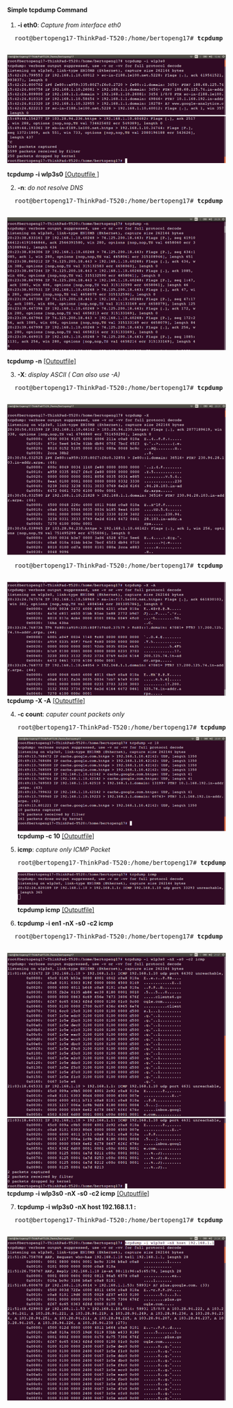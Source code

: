 
#### Simple tcpdump Command

1.  <b>-i eth0</b>: <i>Capture from interface eth0</i><br>

  <pre>
  root@bertopeng17-ThinkPad-T520:/home/bertopeng17# <b>tcpdump -i wlp3s0</b>
  </pre>


  ![alt tag](https://github.com/Telmat2015/TCPdump/blob/master/image/Screenshot%20from%202016-09-26%2015-46-22.png)
  ![alt tag](https://github.com/Telmat2015/TCPdump/blob/master/image/Screenshot%20from%202016-09-26%2015-50-08.png)

 <b>tcpdump -i wlp3s0</b> [[Outputfile ] ](https://github.com/Telmat2015/TCPdump/blob/master/outputfile/outputfile-i) 
 
 
2.  <b>-n</b>: <i>do not resolve DNS</i><br>
  <pre>
  root@bertopeng17-ThinkPad-T520:/home/bertopeng17# <b>tcpdump -n</b>
  </pre>
  ![alt tag](https://github.com/Telmat2015/TCPdump/blob/master/image/Screenshot%20from%202016-09-26%2020-28-29.png)
  
  <b>tcpdump -n</b> [[Outputfile] ](https://github.com/Telmat2015/TCPdump/blob/master/outputfile/outputfile-n) 



3.  <b>-X</b>: <i>display ASCII ( Can also use -A)</i><br>
  <pre>
  root@bertopeng17-ThinkPad-T520:/home/bertopeng17# <b>tcpdump -X</b>
  </pre>
  ![alt tag](https://github.com/Telmat2015/TCPdump/blob/master/image/Screenshot%20from%202016-09-26%2020-31-30.png)

  <pre>
  root@bertopeng17-ThinkPad-T520:/home/bertopeng17# <b>tcpdump -X -A</b>
  </pre>
  ![alt tag](https://github.com/Telmat2015/TCPdump/blob/master/image/Screenshot%20from%202016-09-26%2020-34-20.png)
  <b>tcpdump -X -A</b> [[Outputfile] ](https://github.com/Telmat2015/TCPdump/blob/master/outputfile/outputfile-X-A) 


4.  <b>-c count</b>: <i>caputer count packets only</i><br>
    <pre>
    root@bertopeng17-ThinkPad-T520:/home/bertopeng17# <b>tcpdump -c 10</b>
    </pre>
    ![alt tag](https://github.com/Telmat2015/TCPdump/blob/master/image/Screenshot%20from%202016-09-26%2020-49-34.png)
    <b>tcpdump -c 10</b> [[Outputfile] ](https://github.com/Telmat2015/TCPdump/blob/master/outputfile/outputfile-c) 

5.  <b>icmp</b>: <i>capture only ICMP Packet</i><br>
    <pre>
    root@bertopeng17-ThinkPad-T520:/home/bertopeng17# <b>tcpdump icmp</b>
    </pre>
    ![alt tag](https://github.com/Telmat2015/TCPdump/blob/master/image/Screenshot%20from%202016-09-26%2020-55-12.png)
    <b>tcpdump icmp</b> [[Outputfile] ](https://github.com/Telmat2015/TCPdump/blob/master/outputfile/outputfile-c) 

6.  <b>tcpdump -i en1 -nX -s0 -c2 icmp</b>

<pre>
  root@bertopeng17-ThinkPad-T520:/home/bertopeng17# <b>tcpdump -i wlp3s0 -nX -s0 -c2 icmp</b>
  </pre>
  ![alt tag](https://github.com/Telmat2015/TCPdump/blob/master/image/Screenshot%20from%202016-09-26%2021-07-29.png)
  ![alt tag](https://github.com/Telmat2015/TCPdump/blob/master/image/Screenshot%20from%202016-09-26%2021-07-42.png)
  <b>tcpdump -i wlp3s0 -nX -s0 -c2 icmp</b> [[Outputfile] ](https://github.com/Telmat2015/TCPdump/blob/master/outputfile/outputfileen1) 


7.  <b>tcpdump -i wlp3s0 -nX host 192.168.1.1 : </b>

  <pre>
  root@bertopeng17-ThinkPad-T520:/home/bertopeng17# <b>tcpdump -i wlp3s0 -nX host 192.168.1.1</b>
  </pre>
  ![alt tag](https://github.com/Telmat2015/TCPdump/blob/master/image/Screenshot%20from%202016-09-26%2021-54-53.png)

 
